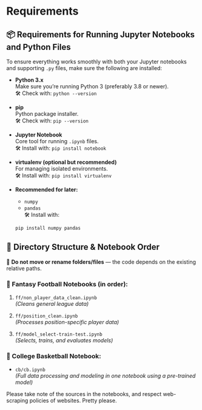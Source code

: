 # Requirements
## 📦 Requirements for Running Jupyter Notebooks and Python Files

To ensure everything works smoothly with both your Jupyter notebooks and supporting `.py` files, make sure the following are installed:

- **Python 3.x**  
  Make sure you’re running Python 3 (preferably 3.8 or newer).  
  🛠️ Check with: `python --version`

- **pip**  
  Python package installer.  
  🛠️ Check with: `pip --version`

- **Jupyter Notebook**  
  Core tool for running `.ipynb` files.  
  🛠️ Install with: `pip install notebook`

- **virtualenv (optional but recommended)**  
  For managing isolated environments.  
  🛠️ Install with: `pip install virtualenv`

- **Recommended for later:**
  - `numpy`
  - `pandas`\
  🛠️ Install with:  
  ```bash
  pip install numpy pandas


## 📁 Directory Structure & Notebook Order

🛑 **Do not move or rename folders/files** — the code depends on the existing relative paths.

### 🏈 Fantasy Football Notebooks (in order):

1. `ff/non_player_data_clean.ipynb`  
   *(Cleans general league data)*

2. `ff/position_clean.ipynb`  
   *(Processes position-specific player data)*

3. `ff/model_select-train-test.ipynb`  
   *(Selects, trains, and evaluates models)*

### 🏀 College Basketball Notebook:

- `cb/cb.ipynb`  
  *(Full data processing and modeling in one notebook using a pre-trained model)*

Please take note of the sources in the notebooks, and respect web-scraping policies of websites. Pretty please.
